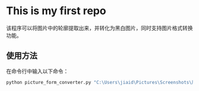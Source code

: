 # This is my first repo

该程序可以将图片中的轮廓提取出来，并转化为黑白图片，同时支持图片格式转换功能。

## 使用方法

在命令行中输入以下命令：

```bash
python picture_form_converter.py "C:\Users\jiaid\Pictures\Screenshots\屏幕截图 2024-09-04 165419.png" "C:\Users\jiaid\Desktop" --name "movhhh.bmp" --style "black"
